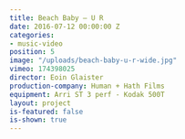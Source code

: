 ```yaml
---
title: Beach Baby — U R
date: 2016-07-12 00:00:00 Z
categories:
- music-video
position: 5
image: "/uploads/beach-baby-u-r-wide.jpg"
vimeo: 174398025
director: Eoin Glaister
production-company: Human + Hath Films
equipment: Arri ST 3 perf - Kodak 500T
layout: project
is-featured: false
is-shown: true
---
```


